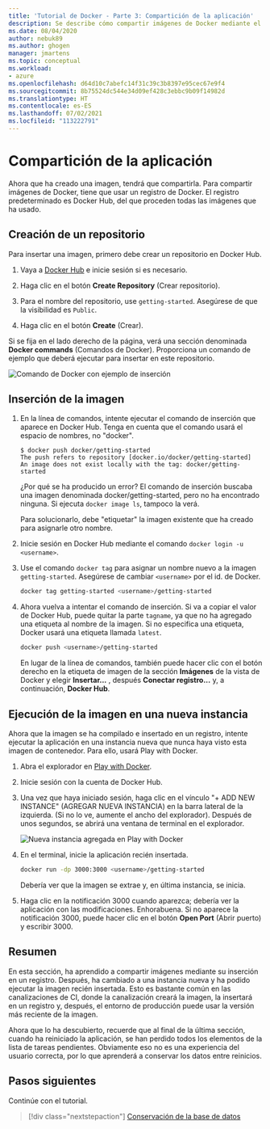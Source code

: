 ```yaml
---
title: 'Tutorial de Docker - Parte 3: Compartición de la aplicación'
description: Se describe cómo compartir imágenes de Docker mediante el registro de Docker Hub.
ms.date: 08/04/2020
author: nebuk89
ms.author: ghogen
manager: jmartens
ms.topic: conceptual
ms.workload:
- azure
ms.openlocfilehash: d64d10c7abefc14f31c39c3b8397e95cec67e9f4
ms.sourcegitcommit: 8b75524dc544e34d09ef428c3ebbc9b09f14982d
ms.translationtype: HT
ms.contentlocale: es-ES
ms.lasthandoff: 07/02/2021
ms.locfileid: "113222791"
---
```

# <a name="share-your-app"></a>Compartición de la aplicación

Ahora que ha creado una imagen, tendrá que compartirla. Para compartir imágenes de Docker, tiene que usar un registro de Docker. El registro predeterminado es Docker Hub, del que proceden todas las imágenes que ha usado.

## <a name="create-a-repo"></a>Creación de un repositorio

Para insertar una imagen, primero debe crear un repositorio en Docker Hub.

1. Vaya a [Docker Hub](https://hub.docker.com/signup/msftedge?utm_source=msftedge) e inicie sesión si es necesario.

1. Haga clic en el botón **Create Repository** (Crear repositorio).

1. Para el nombre del repositorio, use `getting-started`. Asegúrese de que la visibilidad es `Public`.

1. Haga clic en el botón **Create** (Crear).

Si se fija en el lado derecho de la página, verá una sección denominada **Docker commands** (Comandos de Docker). Proporciona un comando de ejemplo que deberá ejecutar para insertar en este repositorio.

![Comando de Docker con ejemplo de inserción](media/push-command.png)

## <a name="push-the-image"></a>Inserción de la imagen

1. En la línea de comandos, intente ejecutar el comando de inserción que aparece en Docker Hub. Tenga en cuenta que el comando usará el espacio de nombres, no "docker".

    ```plaintext
    $ docker push docker/getting-started
    The push refers to repository [docker.io/docker/getting-started]
    An image does not exist locally with the tag: docker/getting-started
    ```

    ¿Por qué se ha producido un error? El comando de inserción buscaba una imagen denominada docker/getting-started, pero no ha encontrado ninguna. Si ejecuta `docker image ls`, tampoco la verá.

    Para solucionarlo, debe "etiquetar" la imagen existente que ha creado para asignarle otro nombre.

1. Inicie sesión en Docker Hub mediante el comando `docker login -u <username>`.

1. Use el comando `docker tag` para asignar un nombre nuevo a la imagen `getting-started`. Asegúrese de cambiar `<username>` por el id. de Docker.

    ```bash
    docker tag getting-started <username>/getting-started
    ```

1. Ahora vuelva a intentar el comando de inserción. Si va a copiar el valor de Docker Hub, puede quitar la parte `tagname`, ya que no ha agregado una etiqueta al nombre de la imagen. Si no especifica una etiqueta, Docker usará una etiqueta llamada `latest`.

    ```bash
    docker push <username>/getting-started
    ```

    En lugar de la línea de comandos, también puede hacer clic con el botón derecho en la etiqueta de imagen de la sección **Imágenes** de la vista de Docker y elegir **Insertar...** , después **Conectar registro...** y, a continuación, **Docker Hub**.

## <a name="run-the-image-on-a-new-instance"></a>Ejecución de la imagen en una nueva instancia

Ahora que la imagen se ha compilado e insertado en un registro, intente ejecutar la aplicación en una instancia nueva que nunca haya visto esta imagen de contenedor. Para ello, usará Play with Docker.

1. Abra el explorador en [Play with Docker](http://play-with-docker.com).

1. Inicie sesión con la cuenta de Docker Hub.

1. Una vez que haya iniciado sesión, haga clic en el vínculo "+ ADD NEW INSTANCE" (AGREGAR NUEVA INSTANCIA) en la barra lateral de la izquierda. (Si no lo ve, aumente el ancho del explorador). Después de unos segundos, se abrirá una ventana de terminal en el explorador.

    ![Nueva instancia agregada en Play with Docker](media/pwd-add-new-instance.png)

1. En el terminal, inicie la aplicación recién insertada.

    ```bash
    docker run -dp 3000:3000 <username>/getting-started
    ```

    Debería ver que la imagen se extrae y, en última instancia, se inicia.

1. Haga clic en la notificación 3000 cuando aparezca; debería ver la aplicación con las modificaciones. Enhorabuena. Si no aparece la notificación 3000, puede hacer clic en el botón **Open Port** (Abrir puerto) y escribir 3000.

## <a name="recap"></a>Resumen

En esta sección, ha aprendido a compartir imágenes mediante su inserción en un registro. Después, ha cambiado a una instancia nueva y ha podido ejecutar la imagen recién insertada. Esto es bastante común en las canalizaciones de CI, donde la canalización creará la imagen, la insertará en un registro y, después, el entorno de producción puede usar la versión más reciente de la imagen.

Ahora que lo ha descubierto, recuerde que al final de la última sección, cuando ha reiniciado la aplicación, se han perdido todos los elementos de la lista de tareas pendientes. Obviamente eso no es una experiencia del usuario correcta, por lo que aprenderá a conservar los datos entre reinicios.

## <a name="next-steps"></a>Pasos siguientes

Continúe con el tutorial.

> [!div class="nextstepaction"]
> [Conservación de la base de datos](persist-your-data.md)
